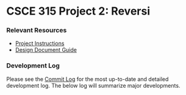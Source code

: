 CSCE 315 Project 2: Reversi
===========================

### Relevant Resources

* [Project Instructions](http://courses.cs.tamu.edu/choe/13fall/315/proj2.html)
* [Design Document Guide](http://blog.slickedit.com/2007/05/how-to-write-an-effective-design-document/)

### Development Log

Please see the [Commit Log](https://github.com/travisolbrich/315-P2-Reversi/commits/master) for the most up-to-date and detailed development log. The below log will summarize major developments.

